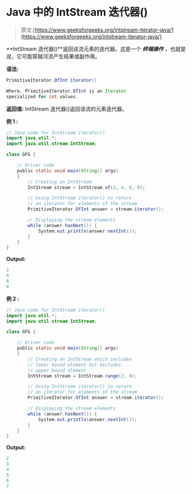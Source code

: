 # Java 中的 IntStream 迭代器()

> 原文:[https://www.geeksforgeeks.org/intstream-iterator-java/](https://www.geeksforgeeks.org/intstream-iterator-java/)

**IntStream 迭代器()**返回该流元素的迭代器。这是一个 ***终端操作*** ，也就是说，它可能穿越河流产生结果或副作用。

**语法:**

```java
PrimitiveIterator.OfInt iterator()

Where, PrimitiveIterator.OfInt is an Iterator 
specialized for int values.

```

**返回值:** IntStream 迭代器()返回该流的元素迭代器。

**例 1 :**

```java
// Java code for IntStream iterator()
import java.util.*;
import java.util.stream.IntStream;

class GFG {

    // Driver code
    public static void main(String[] args)
    {
        // Creating an IntStream
        IntStream stream = IntStream.of(2, 4, 6, 8);

        // Using IntStream iterator() to return
        // an iterator for elements of the stream
        PrimitiveIterator.OfInt answer = stream.iterator();

        // Displaying the stream elements
        while (answer.hasNext()) {
            System.out.println(answer.nextInt());
        }
    }
}
```

**Output:**

```java
2
4
6
8

```

**例 2 :**

```java
// Java code for IntStream iterator()
import java.util.*;
import java.util.stream.IntStream;

class GFG {

    // Driver code
    public static void main(String[] args)
    {
        // Creating an IntStream which includes
        // lower bound element but excludes
        // upper bound element
        IntStream stream = IntStream.range(2, 8);

        // Using IntStream iterator() to return
        // an iterator for elements of the stream
        PrimitiveIterator.OfInt answer = stream.iterator();

        // Displaying the stream elements
        while (answer.hasNext()) {
            System.out.println(answer.nextInt());
        }
    }
}
```

**Output:**

```java
2
3
4
5
6
7

```